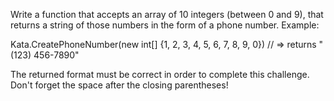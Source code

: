 Write a function that accepts an array of 10 integers (between 0 and 9), that returns a string of those numbers in the form of a phone number.
Example:

Kata.CreatePhoneNumber(new int[] {1, 2, 3, 4, 5, 6, 7, 8, 9, 0}) // => returns "(123) 456-7890"

The returned format must be correct in order to complete this challenge.
Don't forget the space after the closing parentheses!
